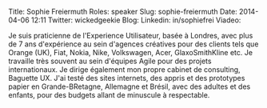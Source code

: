 Title: Sophie Freiermuth
Roles: speaker
Slug: sophie-freiermuth
Date: 2014-04-06 12:11
Twitter: wickedgeekie
Blog: 
Linkedin: in/sophiefrei
Viadeo:


Je suis praticienne de l'Experience Utilisateur, basée à Londres, avec plus de 7 ans d'expérience au sein d'agences créatives pour des clients tels que Orange (UK), Fiat, Nokia, Nike, Volkswagen, Acer, GlaxoSmithKline etc. Je travaille très souvent au sein d'équipes Agile pour des projets internationaux. Je dirige également mon propre cabinet de consulting, Baguette UX. J'ai testé des sites internets, des appris et des prototypes papier en Grande-BRetagne, Allemagne et Brésil, avec des adultes et des enfants, pour des budgets allant de minuscule à respectable.

